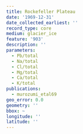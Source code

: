 ```yaml
---
title: Rockefeller Plateau
date: '1969-12-31'
date_collected_earliest: ''
record_type: core
medium: glacier_ice
feature: '903'
description: ''
parameters:
  - Pb/total
  - Na/total
  - Cl/total
  - Mg/total
  - Ca/total
  - K/total
publications:
  - murozumi_etal69
geo_error: 0.0
geometry: ''
bbox: ~
longitude: ''
latitude: ''
---
```

